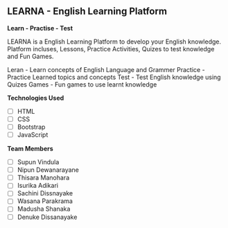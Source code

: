 ## **LEARNA - English Learning Platform**

**Learn - Practise - Test** 

LEARNA is a English Learning Platform to develop your English knowledge. Platform incluses, Lessons, Practice Activities, Quizes to test knowledge and Fun Games. 

Leran - Learn concepts of English Language and Grammer 
Practice - Practice Learned topics and concepts
Test - Test English knowledge using Quizes
Games - Fun games to use learnt knowledge

**Technologies Used**

 - [ ] HTML
 - [ ] CSS
 - [ ] Bootstrap
 - [ ] JavaScript

**Team Members**

 - [ ] Supun Vindula
 - [ ] Nipun Dewanarayane
 - [ ] Thisara Manohara
 - [ ] Isurika Adikari
 - [ ] Sachini Dissnayake
 - [ ] Wasana Parakrama
 - [ ] Madusha Shanaka 
 - [ ] Denuke Dissanayake 
